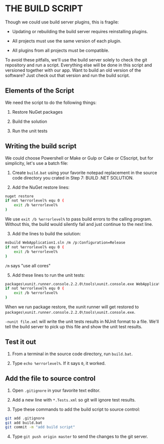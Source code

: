 THE BUILD SCRIPT
================

Though we could use build server plugins, this is fragile:

- Updating or rebuilding the build server requires reinstalling plugins.

- All projects must use the same version of each plugin.

- All plugins from all projects must be compatible.

To avoid these pitfalls, we'll use the build server solely to check the git repository and run a script.  Everything else will be done in this script and versioned together with our app.  Want to build an old version of the software?  Just check out that version and run the build script.


Elements of the Script
----------------------

We need the script to do the following things:

1. Restore NuGet packages

2. Build the solution

3. Run the unit tests


Writing the build script
------------------------

We could choose Powershell or Make or Gulp or Cake or CSscript, but for simplicity, let's use a batch file:

1. Create `build.bat` using your favorite notepad replacement in the source code directory you crated in Step 7: BUILD .NET SOLUTION.

2. Add the NuGet restore lines:

```bash
nuget restore
if not %errorlevel% equ 0 (
	exit /b %errorlevel%
)
```

  We use `exit /b %errorlevel%` to pass build errors to the calling program.  Without this, the build would silently fail and just continue to the next line.

3. Add the lines to build the solution:

```bash
msbuild WebApplication1.sln /m /p:Configuration=Release
if not %errorlevel% equ 0 (
	exit /b %errorlevel%
)
```

  `/m` says "use all cores"

5. Add these lines to run the unit tests:

```bash
packages\xunit.runner.console.2.2.0\tools\xunit.console.exe WebApplication1.Tests\bin\Release\WebApplication1.Tests.dll -nunit WebApplication1.Tests.xml
if not %errorlevel% equ 0 (
	exit /b %errorlevel%
)
```

  When we run package restore, the xunit runner will get restored to `packages\xunit.runner.console.2.2.0\tools\xunit.console.exe`.

  `-nunit file.xml` will write the unit tests results in NUnit format to a file.  We'll tell the build server to pick up this file and show the unit test results.


Test it out
-----------

1. From a terminal in the source code directory, run `build.bat`.

2. Type `echo %errorlevel%`.  If it says `0`, it worked.


Add the file to source control
------------------------------

1. Open `.gitignore` in your favorite text editor.

2. Add a new line with `*.Tests.xml` so git will ignore test results.

3. Type these commands to add the build script to source control:

```bash
git add .gitignore
git add build.bat
git commit -m "add build script"
```

4. Type `git push origin master` to send the changes to the git server.
